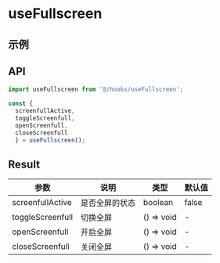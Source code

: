 # useFullscreen

## 示例

<FullScreen />

## API

```typescript
import useFullscreen from '@/hooks/useFullscreen';

const { 
  screenfullActive,
  toggleScreenfull,
  openScreenfull,
  closeScreenfull
  } = useFullscreen();
```

## Result

| 参数             | 说明           | 类型       | 默认值 |
| ---------------- | -------------- | ---------- | ------ |
| screenfullActive | 是否全屏的状态 | boolean    | false  |
| toggleScreenfull | 切换全屏       | () => void | -      |
| openScreenfull   | 开启全屏       | () => void | -      |
| closeScreenfull  | 关闭全屏       | () => void | -      |
